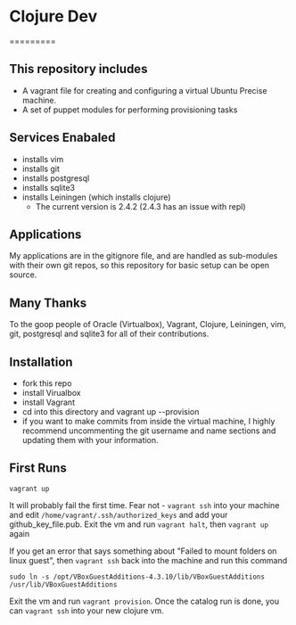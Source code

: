 # Clojure Dev
=========

## This repository includes

* A vagrant file for creating and configuring a virtual Ubuntu Precise machine.
* A set of puppet modules for performing provisioning tasks

## Services Enabaled

* installs vim
* installs git
* installs postgresql
* installs sqlite3
* installs Leiningen (which installs clojure)
  - The current version is 2.4.2 (2.4.3 has an issue with repl)

## Applications

My applications are in the gitignore file, and are handled as sub-modules with
their own git repos, so this repository for basic setup can be open source.

## Many Thanks

To the goop people of Oracle (Virtualbox), Vagrant, Clojure, Leiningen, vim,
git, postgresql and sqlite3 for all of their contributions.


## Installation

*   fork this repo
*   install Virualbox
*   install Vagrant
*   cd into this directory and vagrant up --provision
*   if you want to make commits from inside the virtual machine, I highly
    recommend uncommenting the git username and name sections and updating them
    with your information.

## First Runs

`vagrant up`

It will probably fail the first time. Fear not - `vagrant ssh` into your machine
and edit `/home/vagrant/.ssh/authorized_keys` and add your github_key_file.pub.
Exit the vm and run `vagrant halt`, then `vagrant up` again

If you get an error that says something about "Failed to mount folders on linux
guest", then `vagrant ssh` back into the machine and run this command

`sudo ln -s /opt/VBoxGuestAdditions-4.3.10/lib/VBoxGuestAdditions /usr/lib/VBoxGuestAdditions`

Exit the vm and run `vagrant provision`. Once the catalog run is done, you can
`vagrant ssh` into your new clojure vm.

